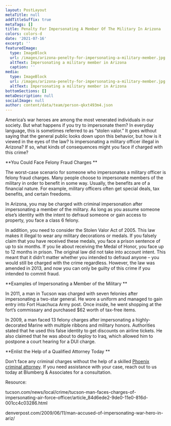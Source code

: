 ```yaml
---
layout: PostLayout
metaTitle: null
addTitleSuffix: true
metaTags: []
title: Penalty For Impersonating A Member Of The Military In Arizona
colors: colors-d
date: '2021-07-16'
excerpt: ''
featuredImage:
  type: ImageBlock
  url: /images/arizona-penelty-for-impersonating-a-military-member.jpg
  altText: Impersonating a military member in Arizona
  caption: ''
media:
  type: ImageBlock
  url: /images/arizona-penelty-for-impersonating-a-military-member.jpg
  altText: Impersonating a military member in Arizona
bottomSections: []
metaDescription: null
socialImage: null
author: content/data/team/person-qkxt493m4.json
---
```


America’s war heroes are among the most venerated individuals in our society. But what happens if you try to impersonate them? In everyday language, this is sometimes referred to as “stolen valor.” It goes without saying that the general public looks down upon this behavior, but how is it viewed in the eyes of the law? Is impersonating a military officer illegal in Arizona? If so, what kinds of consequences might you face if charged with this crime?

**You Could Face Felony Fraud Charges **

The worst-case scenario for someone who impersonates a military officer is felony fraud charges. Many people choose to impersonate members of the military in order to benefit in some way. Usually, the benefits are of a financial nature. For example, military officers often get special deals, tax benefits, and certain freedoms.

In Arizona, you may be charged with criminal impersonation after impersonating a member of the military. As long as you assume someone else’s identity with the intent to defraud someone or gain access to property, you face a class 6 felony.

In addition, you need to consider the Stolen Valor Act of 2005. This law makes it illegal to wear any military decorations or medals. If you falsely claim that you have received these medals, you face a prison sentence of up to six months. If you lie about receiving the Medal of Honor, you face up to 12 months in prison. The original law did not take into account intent. This meant that it didn’t matter whether you intended to defraud anyone – you would still be charged with the crime regardless. However, the law was amended in 2013, and now you can only be guilty of this crime if you intended to commit fraud.

**Examples of Impersonating a Member of the Military **

In 2011, a man in Tucson was charged with seven felonies after impersonating a two-star general. He wore a uniform and managed to gain entry into Fort Huachuca Army post. Once inside, he went shopping at the fort’s commissary and purchased $62 worth of tax-free items.

In 2009, a man faced 13 felony charges after impersonating a highly-decorated Marine with multiple ribbons and military honors. Authorities stated that he used this false identity to get discounts on airline tickets. He also claimed that he was about to deploy to Iraq, which allowed him to postpone a court hearing for a DUI charge.

**Enlist the Help of a Qualified Attorney Today **

Don’t face any criminal charges without the help of a skilled [Phoenix criminal attorney](https://azblumberglaw.com/phoenix-criminal-attorney/). If you need assistance with your case, reach out to us today at Blumberg & Associates for a consultation.

Resource:

tucson.com/news/local/crime/tucson-man-faces-charges-of-impersonating-air-force-officer/article_84d6ede2-9de0-11e0-816d-001cc4c03286.html

denverpost.com/2009/06/11/man-accused-of-impersonating-war-hero-in-ariz/
